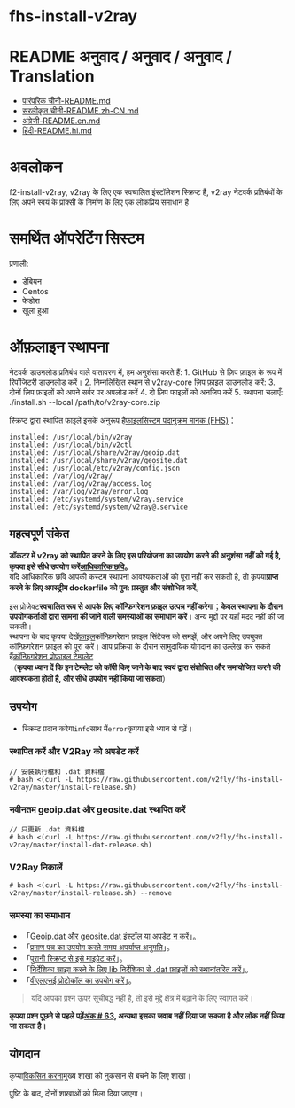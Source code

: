 # fhs-install-v2ray

# README अनुवाद / अनुवाद / अनुवाद / Translation

-   [पारंपरिक चीनी-README.md](README.md)
-   [सरलीकृत चीनी-README.zh-CN.md](README.zh-CN.md)
-   [अंग्रेजी-README.en.md](README.en.md)
-   [हिंदी-README.hi.md](README.hi.md)

# अवलोकन

f2-install-v2ray, v2ray के लिए एक स्वचालित इंस्टॉलेशन स्क्रिप्ट है, v2ray नेटवर्क प्रतिबंधों के लिए अपने स्वयं के प्रॉक्सी के निर्माण के लिए एक लोकप्रिय समाधान है

# समर्थित ऑपरेटिंग सिस्टम

प्रणाली:

-   डेबियन
-   Centos
-   फेडोरा
-   खुला हुआ

# ऑफ़लाइन स्थापना

नेटवर्क डाउनलोड प्रतिबंध वाले वातावरण में, हम अनुशंसा करते हैं:
1\. GitHub से ज़िप फ़ाइल के रूप में रिपॉजिटरी डाउनलोड करें।
2\. निम्नलिखित स्थान से v2ray-core ज़िप फ़ाइल डाउनलोड करें:
3\. दोनों ज़िप फ़ाइलों को अपने सर्वर पर अपलोड करें
4\. दो ज़िप फाइलों को अनज़िप करें
5\. स्थापना चलाएँ: ./install.sh --local /path/to/v2ray-core.zip

स्क्रिप्ट द्वारा स्थापित फाइलें इसके अनुरूप हैं[फाइलसिस्टम पदानुक्रम मानक (FHS)](https://en.wikipedia.org/wiki/Filesystem_Hierarchy_Standard)：

    installed: /usr/local/bin/v2ray
    installed: /usr/local/bin/v2ctl
    installed: /usr/local/share/v2ray/geoip.dat
    installed: /usr/local/share/v2ray/geosite.dat
    installed: /usr/local/etc/v2ray/config.json
    installed: /var/log/v2ray/
    installed: /var/log/v2ray/access.log
    installed: /var/log/v2ray/error.log
    installed: /etc/systemd/system/v2ray.service
    installed: /etc/systemd/system/v2ray@.service

## महत्वपूर्ण संकेत

**डॉकटर में v2ray को स्थापित करने के लिए इस परियोजना का उपयोग करने की अनुशंसा नहीं की गई है, कृपया इसे सीधे उपयोग करें[आधिकारिक छवि](https://github.com/v2fly/docker)。**  
यदि आधिकारिक छवि आपकी कस्टम स्थापना आवश्यकताओं को पूरा नहीं कर सकती है, तो कृपया**प्राप्त करने के लिए अपस्ट्रीम dockerfile को पुन: प्रस्तुत और संशोधित करें**。

इस प्रोजेक्ट**स्वचालित रूप से आपके लिए कॉन्फ़िगरेशन फ़ाइल उत्पन्न नहीं करेगा**；**केवल स्थापना के दौरान उपयोगकर्ताओं द्वारा सामना की जाने वाली समस्याओं का समाधान करें**। अन्य मुद्दों पर यहाँ मदद नहीं की जा सकती।  
स्थापना के बाद कृपया देखें[फ़ाइल](https://www.v2fly.org/)कॉन्फ़िगरेशन फ़ाइल सिंटैक्स को समझें, और अपने लिए उपयुक्त कॉन्फ़िगरेशन फ़ाइल को पूरा करें। आप प्रक्रिया के दौरान सामुदायिक योगदान का उल्लेख कर सकते हैं[कॉन्फ़िगरेशन प्रोफ़ाइल टेम्पलेट](https://github.com/v2fly/v2ray-examples)  
（**कृपया ध्यान दें कि इन टेम्प्लेट को कॉपी किए जाने के बाद स्वयं द्वारा संशोधित और समायोजित करने की आवश्यकता होती है, और सीधे उपयोग नहीं किया जा सकता**）

## उपयोग

-   स्क्रिप्ट प्रदान करेगा`info`साथ में`error`कृपया इसे ध्यान से पढ़ें।

### स्थापित करें और V2Ray को अपडेट करें

    // 安裝執行檔和 .dat 資料檔
    # bash <(curl -L https://raw.githubusercontent.com/v2fly/fhs-install-v2ray/master/install-release.sh)

### नवीनतम geoip.dat और geosite.dat स्थापित करें

    // 只更新 .dat 資料檔
    # bash <(curl -L https://raw.githubusercontent.com/v2fly/fhs-install-v2ray/master/install-dat-release.sh)

### V2Ray निकालें

    # bash <(curl -L https://raw.githubusercontent.com/v2fly/fhs-install-v2ray/master/install-release.sh) --remove

### समस्या का समाधान

-   「[Geoip.dat और geosite.dat इंस्टॉल या अपडेट न करें](https://github.com/v2fly/fhs-install-v2ray/wiki/Do-not-install-or-update-geoip.dat-and-geosite.dat)」。
-   「[प्रमाण पत्र का उपयोग करते समय अपर्याप्त अनुमति](https://github.com/v2fly/fhs-install-v2ray/wiki/Insufficient-permissions-when-using-certificates)」。
-   「[पुरानी स्क्रिप्ट से इसे माइग्रेट करें](https://github.com/v2fly/fhs-install-v2ray/wiki/Migrate-from-the-old-script-to-this)」。
-   「[निर्देशिका साझा करने के लिए lib निर्देशिका से .dat फ़ाइलों को स्थानांतरित करें](https://github.com/v2fly/fhs-install-v2ray/wiki/Move-.dat-files-from-lib-directory-to-share-directory)」。
-   「[वीएलएसई प्रोटोकॉल का उपयोग करें](https://github.com/v2fly/fhs-install-v2ray/wiki/To-use-the-VLESS-protocol)」。

> यदि आपका प्रश्न ऊपर सूचीबद्ध नहीं है, तो इसे मुद्दे क्षेत्र में बढ़ाने के लिए स्वागत करें।

**कृपया प्रश्न पूछने से पहले पढ़ें[अंक # 63](https://github.com/v2fly/fhs-install-v2ray/issues/63), अन्यथा इसका जवाब नहीं दिया जा सकता है और लॉक नहीं किया जा सकता है।**

## योगदान

कृप्या[विकसित करना](https://github.com/v2fly/fhs-install-v2ray/tree/develop)मुख्य शाखा को नुकसान से बचने के लिए शाखा।

पुष्टि के बाद, दोनों शाखाओं को मिला दिया जाएगा।
